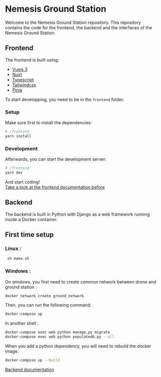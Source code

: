# Nemesis Ground Station
Welcome to the Nemesis Ground Station repository.
This repository contains the code for the frontend, the backend and the interfaces of the Nemesis Ground Station.

## Frontend
The frontend is built using:
- [Vuejs 3](https://vuejs.org/)
- [Nuxt](https://nuxtjs.org/)
- [Typescript](https://www.typescriptlang.org/)
- [Tailwindcss](https://tailwindcss.com/)
- [Pinia](https://pinia.vuejs.org/)

To start developping, you need to be in the `frontend` folder.
### Setup
Make sure first to install the dependencies:

```bash
# /frontend
yarn install
```

### Development 
Afterwards, you can start the development server:
```bash
# /frontend
yarn dev
```
And start coding!<br>
[Take a look at the frontend documentation before](frontend/README.md)

## Backend
The backend is built in Python with Django as a web framework running inside a Docker container.

## First time setup
### Linux :
```bash
 sh make.sh
```

### Windows :
On windows, you first need to create common network between drone and ground station :
```bash
docker network create ground_network
```
Then, you can run the following command:
```bash
docker-compose up
```
In another shell :
```bash
docker-compose exec web python manage.py migrate
docker-compose exec web python populatedb.py --all
```

When you add a python dependency, you will need to rebuild the docker image:
```bash
docker-compose up --build
```
[Backend documentation](backend/README.md)